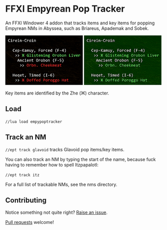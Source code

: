 # FFXI Empyrean Pop Tracker

An FFXI Windower 4 addon that tracks items and key items for popping Empyrean NMs in Abyssea, such as Briareus, Apademak and Sobek.

![Example of Cirein-croin tracking](readme/demo.png) ![All KIs obtained](readme/demo-full.png)

Key items are identified by the Zhe (Ж) character.

## Load

`//lua load empypoptracker`

## Track an NM

`//ept track glavoid` tracks Glavoid pop items/key items.

You can also track an NM by typing the start of the name, because fuck having to remember how to spell Itzpapalotl:

`//ept track itz`

For a full list of trackable NMs, see the nms directory.

## Contributing

Notice something not quite right? [Raise an issue](https://github.com/xurion/ffxi-empy-pop-tracker/issues).

[Pull requests](https://github.com/xurion/ffxi-empy-pop-tracker/pulls) welcome!

